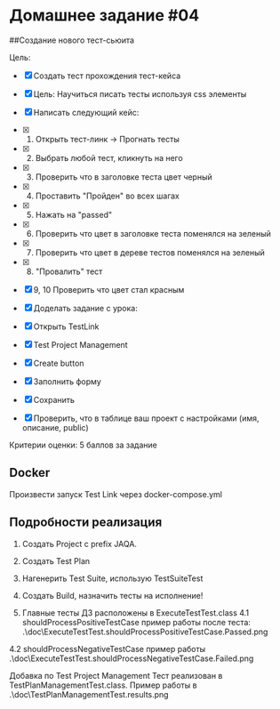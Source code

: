 ﻿# Домашнее задание #04

##Создание нового тест-сьюита

Цель:

- [X] Создать тест прохождения тест-кейса
- [X] Цель: Научиться писать тесты используя css элементы
- [X] Написать следующий кейс: 
- [X] 1. Открыть тест-линк -> Прогнать тесты
- [X] 2. Выбрать любой тест, кликнуть на него
- [X] 3. Проверить что в заголовке теста цвет черный
- [X] 4. Проставить "Пройден" во всех шагах
- [X] 5. Нажать на "passed"
- [X] 6. Проверить что цвет в заголовке теста поменялся на зеленый
- [X] 7. Проверить что цвет в дереве тестов поменялся на зеленый
- [X] 8. "Провалить" тест
- [X] 9, 10 Проверить что цвет стал красным

- [X] Доделать задание с урока:
- [X] Открыть TestLink
- [X] Test Project Management
- [X] Create button
- [X] Заполнить форму
- [X] Сохранить
- [X] Проверить, что в таблице ваш проект с настройками (имя, описание, public)

Критерии оценки: 5 баллов за задание
 
## Docker
Произвести запуск Test Link через docker-compose.yml

## Подробности реализация
 1. Создать Project c prefix JAQA.
 2. Создать Test Plan
 2. Нагенерить Test Suite, использую TestSuiteTest
 3. Создать Build, назначить тесты на исполнение! 
 
 4. Главные тесты ДЗ расположены в ExecuteTestTest.class
  4.1 shouldProcessPositiveTestCase
  пример работы после теста:
  .\doc\ExecuteTestTest.shouldProcessPositiveTestCase.Passed.png
  
  4.2 shouldProcessNegativeTestCase
  пример работы 
  .\doc\ExecuteTestTest.shouldProcessNegativeTestCase.Failed.png
  
 Добавка по Test Project Management
 Тест реализован в TestPlanManagementTest.class. Пример работы в
 .\doc\TestPlanManagementTest.results.png